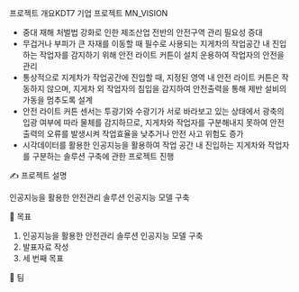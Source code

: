 프로젝트 개요KDT7 기업 프로젝트 MN_VISION

* 중대 재해 처벌법 강화로 인한 제조산업 전반의 안전구역 관리 필요성 증대
* 무겁거나 부피가 큰 자재를 이동할 때 필수로 사용되는 지게차의 작업공간 내 진입하는 작업자를 감지하기 위해 안전 라이트 커튼이 설치 운용하여 작업자의 안전을 관리
* 통상적으로 지게차가 작업공간에 진입할 때, 지정된 영역 내 안전 라이트 커튼은 작동하지 않으며, 지게차 외 작업자의 침입을 감지하여 안전출력을 통해 제반 설비의 가동을 멈추도록 설계
* 안전 라이트 커튼 센서는 투광기와 수광기가 서로 바라보고 있는 상태에서 광축의 입광 여부에 따라 물체를 감지하므로, 지게차와 작업자를 구분해내지 못하여 안전 출력의 오류를 발생시켜 작업효율을 낮추거나 안전 사고 위험도 증가
* 시각데이터를 활용한 인공지능을 활용하여 작업 공간 내 진입하는 지게차와 작업자를 구분하는 솔루션 구축에 관한 프로젝트 진행

✍️ 프로젝트 설명

인공지능을 활용한 안전관리 솔루션 인공지능 모델 구축



🎯 목표

1. 인공지능을 활용한 안전관리 솔루션 인공지능 모델 구축
2. 발표자료 작성
3. 세 번째 목표

👥 팀

